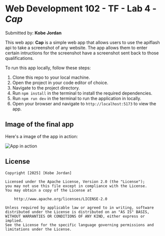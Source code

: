 # Web Development 102 - TF -  Lab 4 - *Cap*

Submitted by: **Kobe Jordan**

This web app: **Cap** is a simple web app that allows users to use the apiflash api to take a screenshot of any website. The app allows them to enter certain intructions for the screenshot have a screenshot sent back to those qualifications.

To run this app locally, follow these steps:

1. Clone this repo to your local machine.
2. Open the project in your code editor of choice.
3. Navigate to the project directory.
4. Run `npm install` in the terminal to install the required dependencies.
5. Run `npm run dev` in the terminal to run the application in locally.
6. Open your browser and navigate to `http://localhost:5173` to view the app.

## Image of the final app

Here's a image of the app in action:

<img src='/public/cap.gif' title='App in action' alt='App in action'>


## License

    Copyright [2025] [Kobe Jordan]

    Licensed under the Apache License, Version 2.0 (the "License");
    you may not use this file except in compliance with the License.
    You may obtain a copy of the License at

        http://www.apache.org/licenses/LICENSE-2.0

    Unless required by applicable law or agreed to in writing, software
    distributed under the License is distributed on an "AS IS" BASIS,
    WITHOUT WARRANTIES OR CONDITIONS OF ANY KIND, either express or implied.
    See the License for the specific language governing permissions and
    limitations under the License.